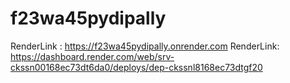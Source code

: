 # f23wa45pydipally
RenderLink : https://f23wa45pydipally.onrender.com
RenderLink: https://dashboard.render.com/web/srv-ckssn00168ec73dt6da0/deploys/dep-ckssnl8168ec73dtgf20
